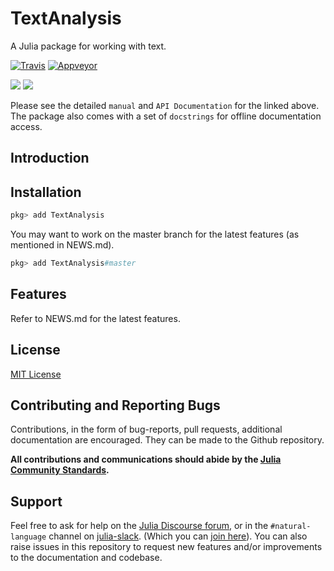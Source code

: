 # TextAnalysis

A Julia package for working with text.

[![Travis](https://travis-ci.org/JuliaText/TextAnalysis.jl.svg?branch=master)](https://travis-ci.org/JuliaText/TextAnalysis.jl)
[![Appveyor](https://ci.appveyor.com/api/projects/status/aviks/textanalysis-jl?svg=true)](https://ci.appveyor.com/project/aviks/textanalysis-jl)
<!--[![](https://img.shields.io/badge/docs-stable-blue.svg)](https://juliatext.github.io/TextAnalysis.jl/stable) -->
[![](https://img.shields.io/badge/docs-dev-blue.svg)](https://juliatext.github.io/TextAnalysis.jl/dev)
[![](https://img.shields.io/badge/docs-latest-blue.svg)](https://juliatext.github.io/TextAnalysis.jl/latest)

Please see the detailed `manual` and `API Documentation` for the linked above. The package also comes with a set of `docstrings` for offline documentation access.

## Introduction


## Installation

```julia
pkg> add TextAnalysis
```

You may want to work on the master branch for the latest features (as mentioned in NEWS.md).

```julia
pkg> add TextAnalysis#master
```

## Features

Refer to NEWS.md for the latest features.

## License

[MIT License](https://github.com/JuliaText/TextAnalysis.jl/blob/master/LICENSE.md)

## Contributing and Reporting Bugs

Contributions, in the form of bug-reports, pull requests, additional documentation are encouraged. They can be made to the Github repository.

**All contributions and communications should abide by the [Julia Community Standards](https://julialang.org/community/standards/).**

## Support

Feel free to ask for help on the [Julia Discourse forum](https://discourse.julialang.org/), or in the `#natural-language` channel on [julia-slack](https://julialang.slack.com). (Which you can [join here](https://slackinvite.julialang.org/)). You can also raise issues in this repository to request new features and/or improvements to the documentation and codebase.

